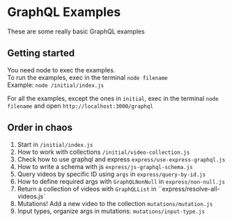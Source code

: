 # GraphQL Examples
These are some really basic GraphQL examples

## Getting started
You need node to exec the examples.  
To run the examples, exec in the terminal `node filename`  
Example: `node /initial/index.js`  

For all the examples, except the ones in `initial`, exec in the terminal `node filename` and open `http://localhost:3000/graphql`

## Order in chaos

1. Start in `/initial/index.js`
2. How to work with collections `/initial/video-collection.js`
3. Check how to use graphql and express `express/use-express-graphql.js`
4. How to write a schema with js `express/js-graphql-schema.js`
5. Query videos by specific ID using `args` in `express/query-by-id.js`
6. How to define required args with `GraphQLNonNull` in `express/non-null.js`
7. Return a collection of videos with `GraphQLList` in ``express/resolve-all-videos.js`
8. Mutations! Add a new video to the collection `mutations/mutation.js`
9. Input types, organize args in mutations: `mutations/input-type.js`

